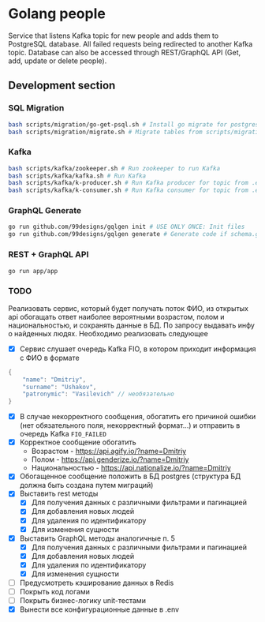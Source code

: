 # Golang people
Service that listens Kafka topic for new people and adds them to PostgreSQL database. All failed requests being redirected to another Kafka topic. Database can also be accessed through REST/GraphQL API (Get, add, update or delete people).

## Development section
### SQL Migration
```sh
bash scripts/migration/go-get-psql.sh # Install go migrate for postgres
bash scripts/migration/migrate.sh # Migrate tables from scripts/migration/migrations
```
### Kafka
```sh
bash scripts/kafka/zookeeper.sh # Run zookeeper to run Kafka
bash scripts/kafka/kafka.sh # Run Kafka
bash scripts/kafka/k-producer.sh # Run Kafka producer for topic from .env (FIO)
bash scripts/kafka/k-consumer.sh # Run Kafka consumer for topic from .env (FIO_FAILED)
```
### GraphQL Generate
```sh
go run github.com/99designs/gqlgen init # USE ONLY ONCE: Init files
go run github.com/99designs/gqlgen generate # Generate code if schema.graphqls updated
```
### REST + GraphQL API 
```sh
go run app/app
```

### TODO
Реализовать сервис, который будет получать поток ФИО, из открытых api обогащать ответ наиболее вероятными возрастом, полом и национальностью, и сохранять данные в БД. По запросу выдавать инфу о найденных людях. Необходимо реализовать следующее
- [x] Сервис слушает очередь Kafka FIO, в котором приходит информация с ФИО в формате
```go
{
    "name": "Dmitriy",
    "surname": "Ushakov",
    "patronymic": "Vasilevich" // необязательно
}
```
- [x] В случае некорректного сообщения, обогатить его причиной ошибки (нет обязательного поля, некорректный формат...) и отправить в очередь Kafka `FIO_FAILED`
- [x] Корректное сообщение обогатить
    - Возрастом - https://api.agify.io/?name=Dmitriy
    - Полом - https://api.genderize.io/?name=Dmitriy
    - Национальностью - https://api.nationalize.io/?name=Dmitriy
- [x] Обогащенное сообщение положить в БД postgres (структура БД должна быть создана путем миграций)
- [x] Выставить rest методы
    - [x] Для получения данных с различными фильтрами и пагинацией
    - [x] Для добавления новых людей
    - [x] Для удаления по идентификатору
    - [x] Для изменения сущности
- [x] Выставить GraphQL методы аналогичные п. 5
    - [x] Для получения данных с различными фильтрами и пагинацией
    - [x] Для добавления новых людей
    - [x] Для удаления по идентификатору
    - [x] Для изменения сущности
- [ ] Предусмотреть кэширование данных в Redis
- [ ] Покрыть код логами
- [ ] Покрыть бизнес-логику unit-тестами
- [x] Вынести все конфигурационные данные в .env